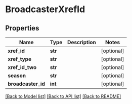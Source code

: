 # BroadcasterXrefId

## Properties
Name | Type | Description | Notes
------------ | ------------- | ------------- | -------------
**xref_id** | **str** |  | [optional] 
**xref_type** | **str** |  | [optional] 
**xref_id_two** | **str** |  | [optional] 
**season** | **str** |  | [optional] 
**broadcaster_id** | **int** |  | [optional] 

[[Back to Model list]](../README.md#documentation-for-models) [[Back to API list]](../README.md#documentation-for-api-endpoints) [[Back to README]](../README.md)

